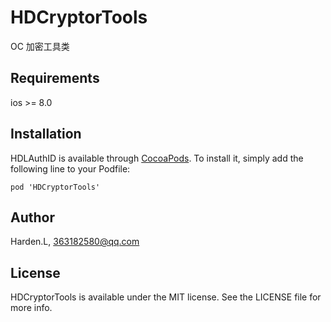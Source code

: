 # HDCryptorTools
OC 加密工具类



## Requirements

ios >= 8.0

## Installation

HDLAuthID is available through [CocoaPods](https://cocoapods.org/). To install it, simply add the following line to your Podfile:

```
pod 'HDCryptorTools'
```

## Author

Harden.L, [363182580@qq.com](mailto:363182580@qq.com)

## License

HDCryptorTools is available under the MIT license. See the LICENSE file for more info.